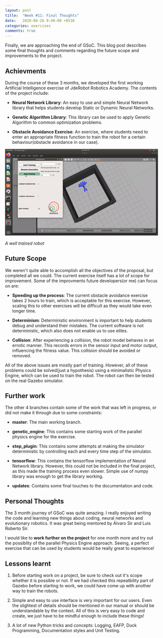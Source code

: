 ```yaml
---
layout: post
title:  "Week #11: Final Thoughts"
date:   2020-08-26 9:40:00 +0530
categories: exercises
comments: true
---
```

Finally, we are approaching the end of GSoC. This blog post describes some final thoughts and comments regarding the future scope and improvements to the project.

## Achievments
During the course of these 3 months, we developed the first working Artificial Intelligence exercise of JdeRobot Robotics Academy. The contents of the project include:

- **Neural Network Library**: An easy to use and simple Neural Network library that helps students develop Static or Dynamic Neural Networks.

- **Genetic Algorithm Library**: This library can be used to apply Genetic Algorithm to common optimization problems.

- **Obstacle Avoidance Exercise**: An exercise, where students need to enter an appropriate fitness function to train the robot for a certain behaviour(obstacle avoidance in our case).

![Good Behaviour](./../assets/gif/good.gif)

*A well trained robot*

## Future Scope
We weren't quite able to accomplish all the objectives of the proposal, but completed all we could. The current exercise itself has a lot of scope for improvement. Some of the improvments future developers(or me) can focus on are:

- **Speeding up the process**: The current obstacle avoidance exercise takes 2 hours to train, which is acceptable for this exercise. However, scaling this to other exercises will be difficult as they would take even longer time.

- **Determinism**: Deterministic environment is important to help students debug and understand their mistakes. The current software is not deterministic, which also does not enable us to use elites.

- **Collision**: After experiencing a collision, the robot model behaves in an errotic manner. This records errors in the sensor input and motor output, influencing the fitness value. This collision should be avoided or removed.

All of the above issues are mostly part of training. However, all of these problems could be solved(just a hypothesis) using a minimalistic Physics Engine, which can be used to train the robot. The robot can then be tested on the real Gazebo simulator.

## Further work
The other 4 branches contain some of the work that was left in progress, or did not make it through due to some constraints:

- **master**: The main working branch.

- **genetic_engine**: This contains some starting work of the parallel physics engine for the exercise.

- **step_plugin**: This contains some attempts at making the simulator deterministic by controlling each and every time step of the simulator.

- **tensorflow**: This contains the tensorflow implementation of Neural Network library. However, this could not be included in the final project, as this made the training process even slower. Simple use of numpy library was enough to get the library working.

- **updates**: Contains some final touches to the documentation and code.

## Personal Thoughts
The 3 month journey of GSoC was quite amazing. I really enjoyed writing the code and learning new things about coding, neural networks and evolutionary robotics. It was great being mentored by Álvaro Sir and Luis Roberto Sir.

I would like to **work further on the project** for one month more and try out the possiblity of the parallel Physics Engine approach. Seeing, a perfect exercise that can be used by students would be really great to experience!

## Lessons learnt

1. Before starting work on a project, be sure to check out it's scope whether it is possible or not. If we had checked this repeatbility part of Gazebo before starting to work, we could have come up with another way to train the robots.

2. Simple and easy to use interface is very important for our users. Even the slightest of details should be mentioned in our manual or should be understandable by the context. All of this is very easy to code and create, we just have to be mindful enough to include these things!

3. A lot of new Python tricks and concepts: Logging, EAFP, Duck Programming, Documentation styles and Unit Testing.
